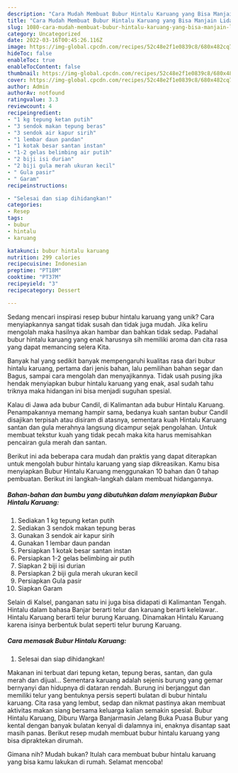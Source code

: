 ```yaml
---
description: "Cara Mudah Membuat Bubur Hintalu Karuang yang Bisa Manjain Lidah"
title: "Cara Mudah Membuat Bubur Hintalu Karuang yang Bisa Manjain Lidah"
slug: 1080-cara-mudah-membuat-bubur-hintalu-karuang-yang-bisa-manjain-lidah
category: Uncategorized
date: 2022-03-16T00:45:26.116Z
image: https://img-global.cpcdn.com/recipes/52c48e2f1e0839c8/680x482cq70/bubur-hintalu-karuang-foto-resep-utama.jpg
hideToc: false
enableToc: true
enableTocContent: false
thumbnail: https://img-global.cpcdn.com/recipes/52c48e2f1e0839c8/680x482cq70/bubur-hintalu-karuang-foto-resep-utama.jpg
cover: https://img-global.cpcdn.com/recipes/52c48e2f1e0839c8/680x482cq70/bubur-hintalu-karuang-foto-resep-utama.jpg
author: Admin
authorAv: notfound
ratingvalue: 3.3
reviewcount: 4
recipeingredient:
- "1 kg tepung ketan putih"
- "3 sendok makan tepung beras"
- "3 sendok air kapur sirih"
- "1 lembar daun pandan"
- "1 kotak besar santan instan"
- "1-2 gelas belimbing air putih"
- "2 biji isi durian"
- "2 biji gula merah ukuran kecil"
- " Gula pasir"
- " Garam"
recipeinstructions:

- "Selesai dan siap dihidangkan!"
categories:
- Resep
tags:
- bubur
- hintalu
- karuang

katakunci: bubur hintalu karuang 
nutrition: 299 calories
recipecuisine: Indonesian
preptime: "PT18M"
cooktime: "PT37M"
recipeyield: "3"
recipecategory: Dessert

---
```





Sedang mencari inspirasi resep bubur hintalu karuang yang unik? Cara menyiapkannya sangat tidak susah dan tidak juga mudah. Jika keliru mengolah maka hasilnya akan hambar dan bahkan tidak sedap. Padahal bubur hintalu karuang yang enak harusnya sih memiliki aroma dan cita rasa yang dapat memancing selera Kita.





Banyak hal yang sedikit banyak mempengaruhi kualitas rasa dari bubur hintalu karuang, pertama dari jenis bahan, lalu pemilihan bahan segar dan Bagus, sampai cara mengolah dan menyajikannya. Tidak usah pusing jika hendak menyiapkan bubur hintalu karuang yang enak,      asal sudah tahu triknya maka hidangan ini bisa menjadi suguhan spesial.














Kalau di Jawa ada bubur Candil, di Kalimantan ada bubur Hintalu Karuang. Penampakannya memang hampir sama, bedanya kuah santan bubur Candil disajikan terpisah atau disiram di atasnya, sementara kuah Hintalu Karuang santan dan gula merahnya langsung dicampur sejak pengolahan. Untuk membuat tekstur kuah yang tidak pecah maka kita harus memisahkan pencairan gula merah dan santan.






Berikut ini ada beberapa cara mudah dan praktis yang dapat diterapkan untuk mengolah bubur hintalu karuang yang siap dikreasikan. Kamu bisa menyiapkan Bubur Hintalu Karuang menggunakan 10 bahan dan 0 tahap pembuatan. Berikut ini langkah-langkah dalam membuat hidangannya.

<!--inarticleads1-->

##### Bahan-bahan dan bumbu yang dibutuhkan dalam menyiapkan Bubur Hintalu Karuang:

1. Sediakan 1 kg tepung ketan putih
1. Sediakan 3 sendok makan tepung beras
1. Gunakan 3 sendok air kapur sirih
1. Gunakan 1 lembar daun pandan
1. Persiapkan 1 kotak besar santan instan
1. Persiapkan 1-2 gelas belimbing air putih
1. Siapkan 2 biji isi durian
1. Persiapkan 2 biji gula merah ukuran kecil
1. Persiapkan  Gula pasir
1. Siapkan  Garam


Selain di Kalsel, panganan satu ini juga bisa didapati di Kalimantan Tengah. Hintalu dalam bahasa Banjar berarti telur dan karuang berarti kelelawar.. Hintalu Karuang berarti telur burung Karuang. Dinamakan Hintalu Karuang karena isinya berbentuk bulat seperti telur burung Karuang. 

<!--inarticleads2-->

##### Cara memasak Bubur Hintalu Karuang:


1. Selesai dan siap dihidangkan!

Makanan ini terbuat dari tepung ketan, tepung beras, santan, dan gula merah dan dijual… Sementara karuang adalah sejenis burung yang gemar bernyanyi dan hidupnya di dataran rendah. Burung ini berjanggut dan memiliki telur yang bentuknya persis seperti bulatan di bubur hintalu karuang. Cita rasa yang lembut, sedap dan nikmat pastinya akan membuat aktivitas makan siang bersama keluarga kalian semakin spesial. Bubur Hintalu Karuang, Diburu Warga Banjarmasin Jelang Buka Puasa Bubur yang kental dengan banyak bulatan kenyal di dalamnya ini, enaknya disantap saat masih panas. Berikut resep mudah membuat bubur hintalu karuang yang bisa dipraktekan dirumah. 

Gimana nih? Mudah bukan? Itulah cara membuat bubur hintalu karuang yang bisa kamu lakukan di rumah. Selamat mencoba!
